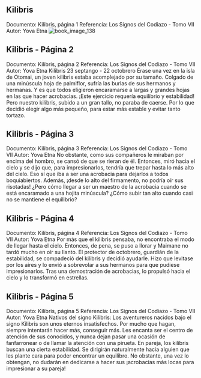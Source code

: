 ## Kilibris
Documento: Kilibris, página 1
Referencia: Los Signos del Codiazo - Tomo VII
Autor: Yova Etna
![book_image_138](https://media.discordapp.net/attachments/1105643336989159555/1105647638893834300/138.jpg)

## Kilibris - Página 2
Documento: Kilibris, página 2
Referencia: Los Signos del Codiazo - Tomo VII
Autor: Yova Etna
Kilibris
23 septango - 22 octobrero
Érase una vez en la isla de Otomai, un joven kilibris estaba acomplejado por su tamaño. Colgado de una minúscula hoja de palmiflor, sufría las burlas de sus hermanos y hermanas. Y es que todos eligieron encaramarse a largas y grandes hojas en las que hacer acrobacias. ¡Este ejercicio requería equilibrio y estabilidad! Pero nuestro kilibris, subido a un gran tallo, no paraba de caerse. Por lo que decidió elegir algo más pequeño, para estar más estable y evitar tanto tortazo.

## Kilibris - Página 3
Documento: Kilibris, página 3
Referencia: Los Signos del Codiazo - Tomo VII
Autor: Yova Etna
No obstante, como sus compañeros le miraban por encima del hombro, se cansó de que se rieran de él. Entonces, miró hacia el cielo y se dijo que, para impresionarlos, tendría que trepar hasta lo más alto del cielo. Eso sí que iba a ser una acrobacia para dejarlos a todos boquiabiertos. Además, ¡desde lo alto del firmamento, no podría oír sus risotadas! ¿Pero cómo llegar a ser un maestro de la acrobacia cuando se está encaramado a una hojita minúscula? ¿Cómo subir tan alto cuando casi no se mantiene el equilibrio?

## Kilibris - Página 4
Documento: Kilibris, página 4
Referencia: Los Signos del Codiazo - Tomo VII
Autor: Yova Etna
Por más que el kilibris pensaba, no encontraba el modo de llegar hasta el cielo. Entonces, de pena, se puso a llorar y Maimane no tardó mucho en oír su llanto. El protector de octobrero, guardián de la estabilidad, se compadeció del kilibris y decidió ayudarle. Hizo que levitase por los aires y lo envió a sobrevolar a sus hermanos para que pudiese impresionarlos. Tras una demostración de acrobacias, lo propulsó hacia el cielo y lo transformó en estrellas.

## Kilibris - Página 5
Documento: Kilibris, página 5
Referencia: Los Signos del Codiazo - Tomo VII
Autor: Yova Etna
Nativos del signo Kilibris:
Los aventureros nacidos bajo el signo Kilibris son unos eternos insatisfechos. Por mucho que hagan, siempre intentarán hacer más, conseguir más. Les encanta ser el centro de atención de sus conocidos, y nunca dejan pasar una ocasión de fanfarronear o de llamar la atención con una pirueta.
En pareja, los kilibris buscan una cierta estabilidad. Se dirigirán naturalmente hacia alguien que les plante cara para poder encontrar un equilibro. No obstante, una vez lo obtengan, no dudarán en dedicarse a hacer sus ¡acrobacias más locas para impresionar a su pareja!
